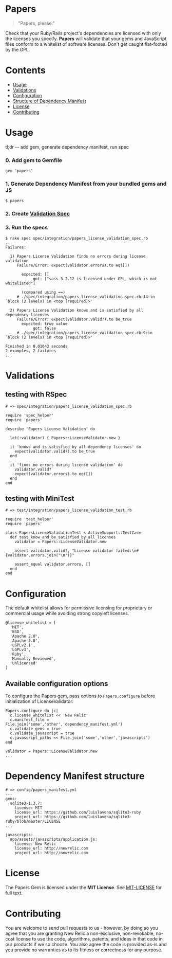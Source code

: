 # Papers

> "Papers, please."

Check that your Ruby/Rails project's dependencies are licensed with only the licenses you specify.  **Papers** will validate that your gems and JavaScript files conform to a whitelist of software licenses. Don't get caught flat-footed by the GPL.

# Contents
 * [Usage](#usage)
 * [Validations](#validations)
 * [Configuration](#configuration)
 * [Structure of Dependency Manifest](#dependency-manifest-structure)
 * [License](#license)
 * [Contributing](#contributing)


# Usage

tl;dr -- add gem, generate dependency manifest, run spec

### 0. Add gem to Gemfile

```
gem 'papers'
```
### 1. Generate Dependency Manifest from your bundled gems and JS

```
$ papers
```
### 2. Create [Validation Spec](#testing-with-rspec)

### 3. Run the specs

```
$ rake spec spec/integration/papers_license_validation_spec.rb
...
Failures:

  1) Papers License Validation finds no errors during license validation
     Failure/Error: expect(validator.errors).to eq([])

       expected: []
            got: ["sass-3.2.12 is licensed under GPL, which is not whitelisted"]

       (compared using ==)
     # ./spec/integration/papers_license_validation_spec.rb:14:in `block (2 levels) in <top (required)>'

  2) Papers License Validation knows and is satisfied by all dependency licenses
     Failure/Error: expect(validator.valid?).to be_true
       expected: true value
            got: false
     # ./spec/integration/papers_license_validation_spec.rb:9:in `block (2 levels) in <top (required)>'

Finished in 0.01043 seconds
2 examples, 2 failures
...
```

# Validations

## testing with RSpec

```
# => spec/integration/papers_license_validation_spec.rb

require 'spec_helper'
require 'papers'

describe 'Papers License Validation' do

  let(:validator) { Papers::LicenseValidator.new }

  it 'knows and is satisfied by all dependency licenses' do
    expect(validator.valid?).to be_true
  end

  it 'finds no errors during license validation' do
    validator.valid?
    expect(validator.errors).to eq([])
  end
end
```

## testing with MiniTest

```
# => test/integration/papers_license_validation_test.rb

require 'test_helper'
require 'papers'

class PapersLicenseValidationTest < ActiveSupport::TestCase
  def test_know_and_be_satisfied_by_all_licenses
    validator = Papers::LicenseValidator.new

    assert validator.valid?, "License validator failed:\n#{validator.errors.join("\n")}"

    assert_equal validator.errors, []
  end
end
```

# Configuration

The default whitelist allows for permissive licensing for proprietary or commercial usage while avoiding strong copyleft licenses.

```
@license_whitelist = [
  'MIT',
  'BSD',
  'Apache 2.0',
  'Apache-2.0',
  'LGPLv2.1',
  'LGPLv3',
  'Ruby',
  'Manually Reviewed',
  'Unlicensed'
]
```

## Available configuration options

To configure the Papers gem, pass options to ```Papers.configure``` before initialization of LicenseValidator:

```
Papers.configure do |c|
  c.license_whitelist << 'New Relic'
  c.manifest_file = File.join('some','other','dependency_manifest.yml')
  c.validate_gems = true
  c.validate_javascript = true
  c.javascript_paths << File.join('some','other','javascripts')
end

validator = Papers::LicenseValidator.new
...
```

# Dependency Manifest structure

```
# => config/papers_manifest.yml
---
gems:
  sqlite3-1.3.7:
    license: MIT
    license_url: https://github.com/luislavena/sqlite3-ruby
    project_url: https://github.com/luislavena/sqlite3-ruby/blob/master/LICENSE
...

javascripts:
  app/assets/javascripts/application.js:
    license: New Relic
    license_url: http://newrelic.com
    project_url: http://newrelic.com
```

# License

The Papers Gem is licensed under the __MIT License__.  See [MIT-LICENSE](https://github.com/newrelic/papers/blob/master/MIT-LICENSE) for full text.

# Contributing

You are welcome to send pull requests to us - however, by doing so you agree that you are granting New Relic a non-exclusive, non-revokable, no-cost license to use the code, algorithms, patents, and ideas in that code in our products if we so choose. You also agree the code is provided as-is and you provide no warranties as to its fitness or correctness for any purpose.
